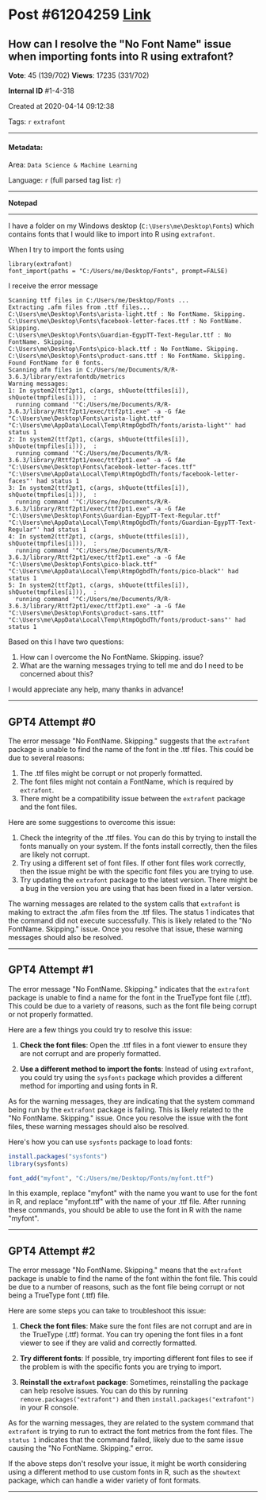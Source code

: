 
# Post \#61204259 [Link](https://stackoverflow.com/questions/61204259/)

## How can I resolve the "No Font Name" issue when importing fonts into R using extrafont?

**Vote**: 45 (139/702) **Views**: 17235 (331/702) 

**Internal ID** \#1-4-318

Created at 2020-04-14 09:12:38

Tags: `r` `extrafont`

----------

#### Metadata:

Area: `Data Science & Machine Learning`

Language: `r` (full parsed tag list: `r`)

----------

**Notepad**


----------

I have a folder on my Windows desktop (`C:\Users\me\Desktop\Fonts`) which contains fonts that I would like to import into R using `extrafont`.

When I try to import the fonts using

```
library(extrafont)
font_import(paths = "C:/Users/me/Desktop/Fonts", prompt=FALSE)
```


I receive the error message

```
Scanning ttf files in C:/Users/me/Desktop/Fonts ...
Extracting .afm files from .ttf files...
C:\Users\me\Desktop\Fonts\arista-light.ttf : No FontName. Skipping.
C:\Users\me\Desktop\Fonts\facebook-letter-faces.ttf : No FontName. Skipping.
C:\Users\me\Desktop\Fonts\Guardian-EgypTT-Text-Regular.ttf : No FontName. Skipping.
C:\Users\me\Desktop\Fonts\pico-black.ttf : No FontName. Skipping.
C:\Users\me\Desktop\Fonts\product-sans.ttf : No FontName. Skipping.
Found FontName for 0 fonts.
Scanning afm files in C:/Users/me/Documents/R/R-3.6.3/library/extrafontdb/metrics
Warning messages:
1: In system2(ttf2pt1, c(args, shQuote(ttfiles[i]), shQuote(tmpfiles[i])),  :
  running command '"C:/Users/me/Documents/R/R-3.6.3/library/Rttf2pt1/exec/ttf2pt1.exe" -a -G fAe "C:\Users\me\Desktop\Fonts\arista-light.ttf" "C:\Users\me\AppData\Local\Temp\RtmpOgbdTh/fonts/arista-light"' had status 1
2: In system2(ttf2pt1, c(args, shQuote(ttfiles[i]), shQuote(tmpfiles[i])),  :
  running command '"C:/Users/me/Documents/R/R-3.6.3/library/Rttf2pt1/exec/ttf2pt1.exe" -a -G fAe "C:\Users\me\Desktop\Fonts\facebook-letter-faces.ttf" "C:\Users\me\AppData\Local\Temp\RtmpOgbdTh/fonts/facebook-letter-faces"' had status 1
3: In system2(ttf2pt1, c(args, shQuote(ttfiles[i]), shQuote(tmpfiles[i])),  :
  running command '"C:/Users/me/Documents/R/R-3.6.3/library/Rttf2pt1/exec/ttf2pt1.exe" -a -G fAe "C:\Users\me\Desktop\Fonts\Guardian-EgypTT-Text-Regular.ttf" "C:\Users\me\AppData\Local\Temp\RtmpOgbdTh/fonts/Guardian-EgypTT-Text-Regular"' had status 1
4: In system2(ttf2pt1, c(args, shQuote(ttfiles[i]), shQuote(tmpfiles[i])),  :
  running command '"C:/Users/me/Documents/R/R-3.6.3/library/Rttf2pt1/exec/ttf2pt1.exe" -a -G fAe "C:\Users\me\Desktop\Fonts\pico-black.ttf" "C:\Users\me\AppData\Local\Temp\RtmpOgbdTh/fonts/pico-black"' had status 1
5: In system2(ttf2pt1, c(args, shQuote(ttfiles[i]), shQuote(tmpfiles[i])),  :
  running command '"C:/Users/me/Documents/R/R-3.6.3/library/Rttf2pt1/exec/ttf2pt1.exe" -a -G fAe "C:\Users\me\Desktop\Fonts\product-sans.ttf" "C:\Users\me\AppData\Local\Temp\RtmpOgbdTh/fonts/product-sans"' had status 1
```


Based on this I have two questions:


1. How can I overcome the No FontName. Skipping. issue?
2. What are the warning messages trying to tell me and do I need to be concerned about this?



I would appreciate any help, many thanks in advance!


----------
        
## GPT4 Attempt \#0

The error message "No FontName. Skipping." suggests that the `extrafont` package is unable to find the name of the font in the .ttf files. This could be due to several reasons:

1. The .ttf files might be corrupt or not properly formatted.
2. The font files might not contain a FontName, which is required by `extrafont`.
3. There might be a compatibility issue between the `extrafont` package and the font files.

Here are some suggestions to overcome this issue:

1. Check the integrity of the .ttf files. You can do this by trying to install the fonts manually on your system. If the fonts install correctly, then the files are likely not corrupt.
2. Try using a different set of font files. If other font files work correctly, then the issue might be with the specific font files you are trying to use.
3. Try updating the `extrafont` package to the latest version. There might be a bug in the version you are using that has been fixed in a later version.

The warning messages are related to the system calls that `extrafont` is making to extract the .afm files from the .ttf files. The status 1 indicates that the command did not execute successfully. This is likely related to the "No FontName. Skipping." issue. Once you resolve that issue, these warning messages should also be resolved.

--------

## GPT4 Attempt \#1

The error message "No FontName. Skipping." indicates that the `extrafont` package is unable to find a name for the font in the TrueType font file (.ttf). This could be due to a variety of reasons, such as the font file being corrupt or not properly formatted.

Here are a few things you could try to resolve this issue:

1. **Check the font files**: Open the .ttf files in a font viewer to ensure they are not corrupt and are properly formatted.

2. **Use a different method to import the fonts**: Instead of using `extrafont`, you could try using the `sysfonts` package which provides a different method for importing and using fonts in R.

As for the warning messages, they are indicating that the system command being run by the `extrafont` package is failing. This is likely related to the "No FontName. Skipping." issue. Once you resolve the issue with the font files, these warning messages should also be resolved.

Here's how you can use `sysfonts` package to load fonts:

```r
install.packages("sysfonts")
library(sysfonts)

font_add("myfont", "C:/Users/me/Desktop/Fonts/myfont.ttf")
```

In this example, replace "myfont" with the name you want to use for the font in R, and replace "myfont.ttf" with the name of your .ttf file. After running these commands, you should be able to use the font in R with the name "myfont".

--------

## GPT4 Attempt \#2

The error message "No FontName. Skipping." means that the `extrafont` package is unable to find the name of the font within the font file. This could be due to a number of reasons, such as the font file being corrupt or not being a TrueType font (.ttf) file.

Here are some steps you can take to troubleshoot this issue:

1. **Check the font files**: Make sure the font files are not corrupt and are in the TrueType (.ttf) format. You can try opening the font files in a font viewer to see if they are valid and correctly formatted.

2. **Try different fonts**: If possible, try importing different font files to see if the problem is with the specific fonts you are trying to import.

3. **Reinstall the `extrafont` package**: Sometimes, reinstalling the package can help resolve issues. You can do this by running `remove.packages("extrafont")` and then `install.packages("extrafont")` in your R console.

As for the warning messages, they are related to the system command that `extrafont` is trying to run to extract the font metrics from the font files. The `status 1` indicates that the command failed, likely due to the same issue causing the "No FontName. Skipping." error.

If the above steps don't resolve your issue, it might be worth considering using a different method to use custom fonts in R, such as the `showtext` package, which can handle a wider variety of font formats.

--------
